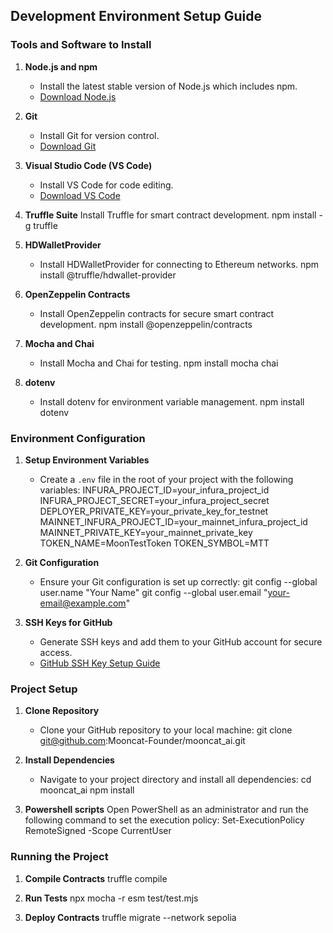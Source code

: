## Development Environment Setup Guide

### Tools and Software to Install

1. **Node.js and npm**
   - Install the latest stable version of Node.js which includes npm.
   - [Download Node.js](https://nodejs.org/)

2. **Git**
   - Install Git for version control.
   - [Download Git](https://git-scm.com/)

3. **Visual Studio Code (VS Code)**
   - Install VS Code for code editing.
   - [Download VS Code](https://code.visualstudio.com/)

4. **Truffle Suite**
   Install Truffle for smart contract development.
   npm install -g truffle

5. **HDWalletProvider**
   - Install HDWalletProvider for connecting to Ethereum networks.
   npm install @truffle/hdwallet-provider


6. **OpenZeppelin Contracts**
   - Install OpenZeppelin contracts for secure smart contract development.
   npm install @openzeppelin/contracts


7. **Mocha and Chai**
   - Install Mocha and Chai for testing.
   npm install mocha chai

8. **dotenv**
   - Install dotenv for environment variable management.
   npm install dotenv

### Environment Configuration

1. **Setup Environment Variables**
   - Create a `.env` file in the root of your project with the following variables:
     INFURA_PROJECT_ID=your_infura_project_id
     INFURA_PROJECT_SECRET=your_infura_project_secret
     DEPLOYER_PRIVATE_KEY=your_private_key_for_testnet
     MAINNET_INFURA_PROJECT_ID=your_mainnet_infura_project_id
     MAINNET_PRIVATE_KEY=your_mainnet_private_key
     TOKEN_NAME=MoonTestToken
     TOKEN_SYMBOL=MTT

2. **Git Configuration**
   - Ensure your Git configuration is set up correctly:
     git config --global user.name "Your Name"
     git config --global user.email "your-email@example.com"

3. **SSH Keys for GitHub**
   - Generate SSH keys and add them to your GitHub account for secure access.
   - [GitHub SSH Key Setup Guide](https://docs.github.com/en/authentication/connecting-to-github-with-ssh)

### Project Setup

1. **Clone Repository**
   - Clone your GitHub repository to your local machine:
     git clone git@github.com:Mooncat-Founder/mooncat_ai.git

2. **Install Dependencies**
   - Navigate to your project directory and install all dependencies:
     cd mooncat_ai
     npm install

3. **Powershell scripts**
Open PowerShell as an administrator and run the following command to set the execution policy:
Set-ExecutionPolicy RemoteSigned -Scope CurrentUser

### Running the Project

1. **Compile Contracts**
   truffle compile

2. **Run Tests**
   npx mocha -r esm test/test.mjs

3. **Deploy Contracts**
   truffle migrate --network sepolia